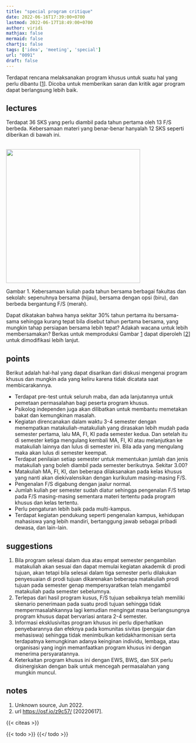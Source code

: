 ```yaml
---
title: "special program critique"
date: 2022-06-16T17:39:00+0700
lastmod: 2022-06-17T18:49:00+0700
author: viridi
mathjax: false
mermaid: false
chartjs: false
tags: ['idea', 'meeting', 'special']
url: "0091"
draft: false
---
```

Terdapat rencana  melaksanakan program khusus untuk suatu hal yang perlu dibantu [[1](#r01)]. Dicoba untuk memberikan saran dan kritik agar program dapat berlangsung lebih baik.


## lectures
Terdapat 36 SKS yang perlu diambil pada tahun pertama oleh 13 F/S berbeda. Kebersamaan materi yang benar-benar hanyalah 12 SKS seperti diberikan di bawah ini.

<br>
<img src="/bugx/img/idea/others/matakuliah-ptpb-kurikulum-2019.png" style="width: 365px;" />

Gambar <a name='fig1'>1</a>. Kebersamaan kuliah pada tahun bersama berbagai fakultas dan sekolah: sepenuhnya bersama (hijau), bersama dengan opsi (biru), dan berbeda bergantung F/S (merah).

Dapat dikatakan bahwa hanya sekitar 30% tahun pertama itu bersama-sama sehingga kurang tepat bila disebut tahun pertama bersama, yang mungkin tahap persiapan bersama lebih tepat? Adakah wacana untuk lebih membersamakan? Berkas untuk memproduksi Gambar [1](#fig1) dapat diperoleh [[2](#r02)] untuk dimodifikasi lebih lanjut.


## points
Berikut adalah hal-hal yang dapat disarikan dari diskusi mengenai program khusus dan mungkin ada yang keliru karena tidak dicatata saat membicarakannya.

+ Terdapat pre-test untuk seluruh maba, dan ada lanjutannya untuk pemetaan permasalahan bagi peserta program khusus.
+ Psikolog independen juga akan dilibatkan untuk membantu memetakan bakat dan kemungkinan masalah.
+ Kegiatan direncanakan dalam waktu 3-4 semester dengan menempatkan matakuliah-matakuliah yang dirasakan lebih mudah pada semester pertama, lalu MA, FI, KI pada semester kedua. Dan setelah itu di semester ketiga mengulang kembali MA, FI, KI atau melanjutkan ke matakuliah lainnya dan lulus di semester ini. Bila ada yang mengulang maka akan lulus di semester keempat.
+ Terdapat penilaian setiap semester untuk mementukan jumlah dan jenis matakuliah yang boleh diambil pada semester berikutnya. Sekitar 3.00?
+ Matakuliah MA, FI, KI, dan beberapa dilaksanakan pada kelas khusus yang nanti akan diekivalensikan dengan kurikulum masing-masing F/S.
+ Pengenalan F/S digabung dengan jaalur normal.
+ Jumlah kuliah per semester sudah diatur sehingga pengenalan F/S tetap pada F/S masing-masing sementara materi tertentu pada program khusus dan kelas tertentu.
+ Perlu pengaturan lebih baik pada multi-kampus.
+ Terdapat kegiatan pendukung seperti pengenalan kampus, kehidupan mahasiswa yang lebih mandiri, bertanggung jawab sebagai pribadi dewasa, dan lain-lain.


## suggestions
1. Bila program selesai dalam dua atau empat semester pengambilan matakuliah akan sesuai dan dapat memulai kegiatan akademik di prodi tujuan, akan tetapi bila selesai dalam tiga semester perlu dilakukan penyesuaian di prodi tujuan dikarenakan beberapa matakuliah prodi tujuan pada semester genap  mempersyaratkan telah mengambil matakuliah pada semester sebelumnya.
2. Terlepas dari hasil program kusus, F/S tujuan sebaiknya telah memiliki skenario penerimaan pada suatu prodi tujuan sehingga tidak mempermasalahkannya lagi kemudian mengingat masa berlangsungnya program khusus dapat bervariasi antara 2-4 semester.
3. Informasi eksklusivitas program khusus ini perlu diperhatikan penyebarannya dan efeknya pada komunitas sivitas (pengajar dan mehasiswa) sehingga tidak menimbulkan ketidakharmonisan serta terdapatnya kemungkinan adanya keinginan individu, lembaga, atau organisasi yang ingin memanfaatkan program khusus ini dengan menerima persyaratannya.
4. Keterkaitan program khusus ini dengan EWS, BWS, dan SIX perlu disinergiskan dengan baik untuk mencegah permasalahan yang mungkin muncul.


## notes
1. <a name='r01'></a>Unknown source, Jun 2022.
2. <a name='r02'></a>url <https://osf.io/z9c57/> [20220617].

{{< citeas >}}

{{< todo >}}
{{</ todo >}}